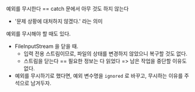 예외를 무시한다 == catch 문에서 아무 것도 하지 않는다
- '문제 상황에 대처하지 않겠다.' 라는 의미

예외를 무시해야 할 때도 있다.
- FileInputStream 을 닫을 때.
  - 입력 전용 스트림이므로, 파일의 상태를 변경하지 않았으니 복구할 것도 없다.
  - 스트림을 닫는다 == 필요한 정보는 다 읽었다 => 남은 작업을 중단할 이유도 없다.
- 예외를 무시하기로 했다면, 예외 변수명을 `ignored` 로 바꾸고, 무시하는 이유를 주석으로 남겨두자.
